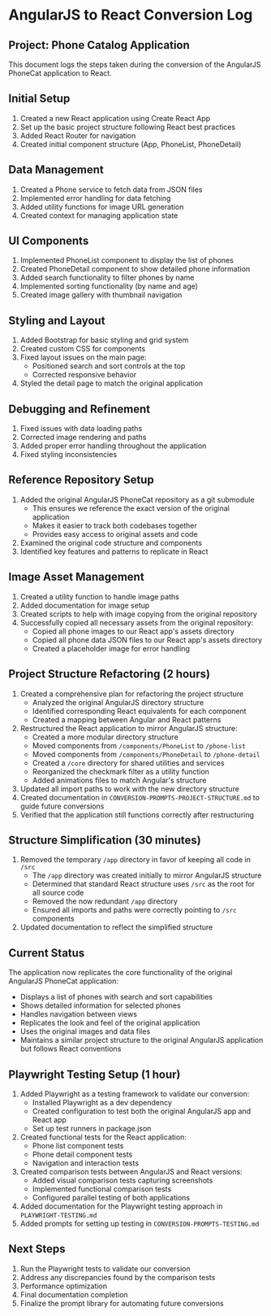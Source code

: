 # AngularJS to React Conversion Log

## Project: Phone Catalog Application

This document logs the steps taken during the conversion of the AngularJS PhoneCat application to React.

## Initial Setup

1. Created a new React application using Create React App
2. Set up the basic project structure following React best practices
3. Added React Router for navigation
4. Created initial component structure (App, PhoneList, PhoneDetail)

## Data Management

1. Created a Phone service to fetch data from JSON files
2. Implemented error handling for data fetching
3. Added utility functions for image URL generation
4. Created context for managing application state

## UI Components

1. Implemented PhoneList component to display the list of phones
2. Created PhoneDetail component to show detailed phone information
3. Added search functionality to filter phones by name
4. Implemented sorting functionality (by name and age)
5. Created image gallery with thumbnail navigation

## Styling and Layout

1. Added Bootstrap for basic styling and grid system
2. Created custom CSS for components
3. Fixed layout issues on the main page:
   - Positioned search and sort controls at the top
   - Corrected responsive behavior
4. Styled the detail page to match the original application

## Debugging and Refinement

1. Fixed issues with data loading paths
2. Corrected image rendering and paths
3. Added proper error handling throughout the application
4. Fixed styling inconsistencies

## Reference Repository Setup

1. Added the original AngularJS PhoneCat repository as a git submodule
   - This ensures we reference the exact version of the original application
   - Makes it easier to track both codebases together
   - Provides easy access to original assets and code
2. Examined the original code structure and components
3. Identified key features and patterns to replicate in React

## Image Asset Management

1. Created a utility function to handle image paths
2. Added documentation for image setup
3. Created scripts to help with image copying from the original repository
4. Successfully copied all necessary assets from the original repository:
   - Copied all phone images to our React app's assets directory
   - Copied all phone data JSON files to our React app's assets directory
   - Created a placeholder image for error handling

## Project Structure Refactoring (2 hours)

1. Created a comprehensive plan for refactoring the project structure
   - Analyzed the original AngularJS directory structure
   - Identified corresponding React equivalents for each component
   - Created a mapping between Angular and React patterns
2. Restructured the React application to mirror AngularJS structure:
   - Created a more modular directory structure
   - Moved components from `/components/PhoneList` to `/phone-list`
   - Moved components from `/components/PhoneDetail` to `/phone-detail`
   - Created a `/core` directory for shared utilities and services
   - Reorganized the checkmark filter as a utility function
   - Added animations files to match Angular's structure
3. Updated all import paths to work with the new directory structure
4. Created documentation in `CONVERSION-PROMPTS-PROJECT-STRUCTURE.md` to guide future conversions
5. Verified that the application still functions correctly after restructuring

## Structure Simplification (30 minutes)

1. Removed the temporary `/app` directory in favor of keeping all code in `/src`
   - The `/app` directory was created initially to mirror AngularJS structure
   - Determined that standard React structure uses `/src` as the root for all source code
   - Removed the now redundant `/app` directory
   - Ensured all imports and paths were correctly pointing to `/src` components
2. Updated documentation to reflect the simplified structure

## Current Status

The application now replicates the core functionality of the original AngularJS PhoneCat application:
- Displays a list of phones with search and sort capabilities
- Shows detailed information for selected phones
- Handles navigation between views
- Replicates the look and feel of the original application
- Uses the original images and data files
- Maintains a similar project structure to the original AngularJS application but follows React conventions

## Playwright Testing Setup (1 hour)

1. Added Playwright as a testing framework to validate our conversion:
   - Installed Playwright as a dev dependency
   - Created configuration to test both the original AngularJS app and React app
   - Set up test runners in package.json
2. Created functional tests for the React application:
   - Phone list component tests
   - Phone detail component tests
   - Navigation and interaction tests
3. Created comparison tests between AngularJS and React versions:
   - Added visual comparison tests capturing screenshots
   - Implemented functional comparison tests
   - Configured parallel testing of both applications
4. Added documentation for the Playwright testing approach in `PLAYWRIGHT-TESTING.md`
5. Added prompts for setting up testing in `CONVERSION-PROMPTS-TESTING.md`

## Next Steps

1. Run the Playwright tests to validate our conversion
2. Address any discrepancies found by the comparison tests
3. Performance optimization
4. Final documentation completion
5. Finalize the prompt library for automating future conversions
